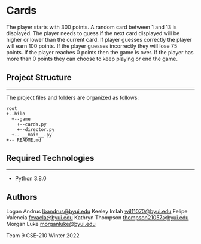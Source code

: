 # Cards
The player starts with 300 points. A random card between 1 and 13 is displayed. The player needs to guess if the next card displayed will be higher or lower than the current card. If player guesses correctly the player will earn 100 points. If the player guesses incorrectly they will lose 75 points. If the player reaches 0 points then the game is over. If the player has more than 0 points they can choose to keep playing or end the game. 

## Project Structure
---
The project files and folders are organized as follows:
```
root
+--hilo
  +--game
    +--cards.py
    +--director.py
  +-- __main__.py
+-- README.md
```

## Required Technologies
---
* Python 3.8.0

## Authors
Logan Andrus lbandrus@byui.edu
Keeley Imlah wil11070@byui.edu
Felipe Valencia fevacla@byui.edu
Kathryn Thompson thompson21057@byui.edu
Morgan Luke morganluke@byui.edu

Team 9 CSE-210 Winter 2022
